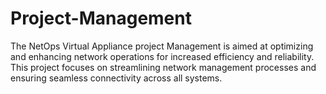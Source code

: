 # Project-Management
The NetOps Virtual Appliance project Management is aimed at optimizing and enhancing network operations for increased efficiency and reliability. This project focuses on streamlining network management processes and ensuring seamless connectivity across all systems.
